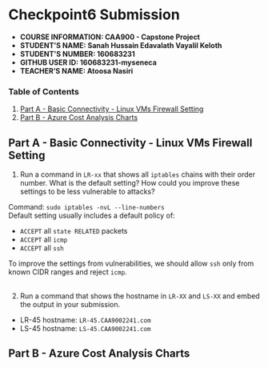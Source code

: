 # Checkpoint6 Submission

- **COURSE INFORMATION: CAA900 - Capstone Project**
- **STUDENT’S NAME: Sanah Hussain Edavalath Vayalil Keloth**
- **STUDENT'S NUMBER: 160683231**
- **GITHUB USER ID: 160683231-myseneca**
- **TEACHER’S NAME: Atoosa Nasiri**

### Table of Contents

1. [Part A - Basic Connectivity - Linux VMs Firewall Setting](#part-a---basic-connectivity---linux-vms-firewall-setting)
2. [Part B - Azure Cost Analysis Charts](#part-b---azure-cost-analysis-charts)

## Part A - Basic Connectivity - Linux VMs Firewall Setting

1. Run a command in `LR-xx` that shows all `iptables` chains with their order number. What is the default setting? How could you improve these settings to be less vulnerable to attacks?

Command: `sudo iptables -nvL --line-numbers`<br/>
Default setting usually includes a default policy of:
- `ACCEPT` all `state RELATED` packets
- `ACCEPT` all `icmp`
- `ACCEPT` all `ssh`
  <br/>

To improve the settings from vulnerabilities, we should allow `ssh` only from known CIDR ranges and reject `icmp`. <br/><br/>

2. Run a command that shows the hostname in `LR-XX` and `LS-XX` and embed the output in your submission.
  
  - LR-45 hostname: `LR-45.CAA9002241.com`
  - LS-45 hostname: `LS-45.CAA9002241.com`

## Part B - Azure Cost Analysis Charts

